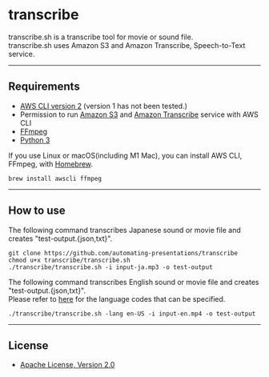 # transcribe

transcribe.sh is a transcribe tool for movie or sound file.   
transcribe.sh uses Amazon S3 and Amazon Transcribe, Speech-to-Text service.

----
## Requirements

 - [AWS CLI version 2](https://docs.aws.amazon.com/cli/latest/userguide/install-cliv2.html) (version 1 has not been tested.)
 - Permission to run [Amazon S3](https://aws.amazon.com/s3/) and [Amazon Transcribe](https://aws.amazon.com/transcribe/) service with AWS CLI
 - [FFmpeg](https://www.ffmpeg.org/)
 - [Python 3](https://www.python.org/)

If you use Linux or macOS(including M1 Mac), you can install AWS CLI, FFmpeg, with [Homebrew](https://brew.sh/).

```
brew install awscli ffmpeg
```
----
## How to use

The following command transcribes Japanese sound or movie file and creates "test-output.{json,txt}".  

```
git clone https://github.com/automating-presentations/transcribe
chmod u+x transcribe/transcribe.sh
./transcribe/transcribe.sh -i input-ja.mp3 -o test-output
```

The following command transcribes English sound or movie file and creates "test-output.{json,txt}".  
Please refer to [here](https://docs.aws.amazon.com/transcribe/latest/dg/API_TranscriptionJobSummary.html) for the language codes that can be specified.

```
./transcribe/transcribe.sh -lang en-US -i input-en.mp4 -o test-output
```

----
## License
 - [Apache License, Version 2.0](http://www.apache.org/licenses/LICENSE-2.0)
